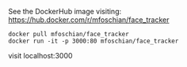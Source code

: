 See the DockerHub image visiting: https://hub.docker.com/r/mfoschian/face_tracker

```
docker pull mfoschian/face_tracker
docker run -it -p 3000:80 mfoschian/face_tracker
```

visit localhost:3000